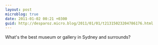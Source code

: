 ```yaml
---
layout: post
microblog: true
date: 2011-01-02 00:21 +0300
guid: http://desparoz.micro.blog/2011/01/01/t21315023204786176.html
---
```

What's the best museum or gallery in Sydney and surrounds?
